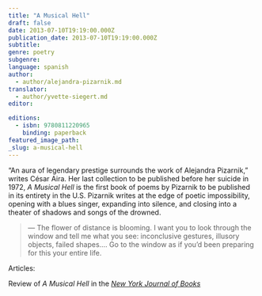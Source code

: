 ```yaml
---
title: "A Musical Hell"
draft: false
date: 2013-07-10T19:19:00.000Z
publication_date: 2013-07-10T19:19:00.000Z
subtitle:
genre: poetry
subgenre:
language: spanish
author:
  - author/alejandra-pizarnik.md
translator:
  - author/yvette-siegert.md
editor:

editions:
  - isbn: 9780811220965
    binding: paperback
featured_image_path:
_slug: a-musical-hell
---
```


“An aura of legendary prestige surrounds the work of Alejandra Pizarnik,” writes César Aira. Her last collection to be published before her suicide in 1972, _A Musical Hell_ is the first book of poems by Pizarnik to be published in its entirety in the U.S. Pizarnik writes at the edge of poetic impossibility, opening with a blues singer, expanding into silence, and closing into a theater of shadows and songs of the drowned.

> — The flower of distance is blooming. I want you to look through the window and
> tell me what you see: inconclusive gestures, illusory objects, failed shapes.… Go
> to the window as if you’d been preparing for this your entire life.

Articles:

Review of _A Musical Hell_ in the [_New York Journal of Books_](http://www.nyjournalofbooks.com/book-review/musical-hell)

